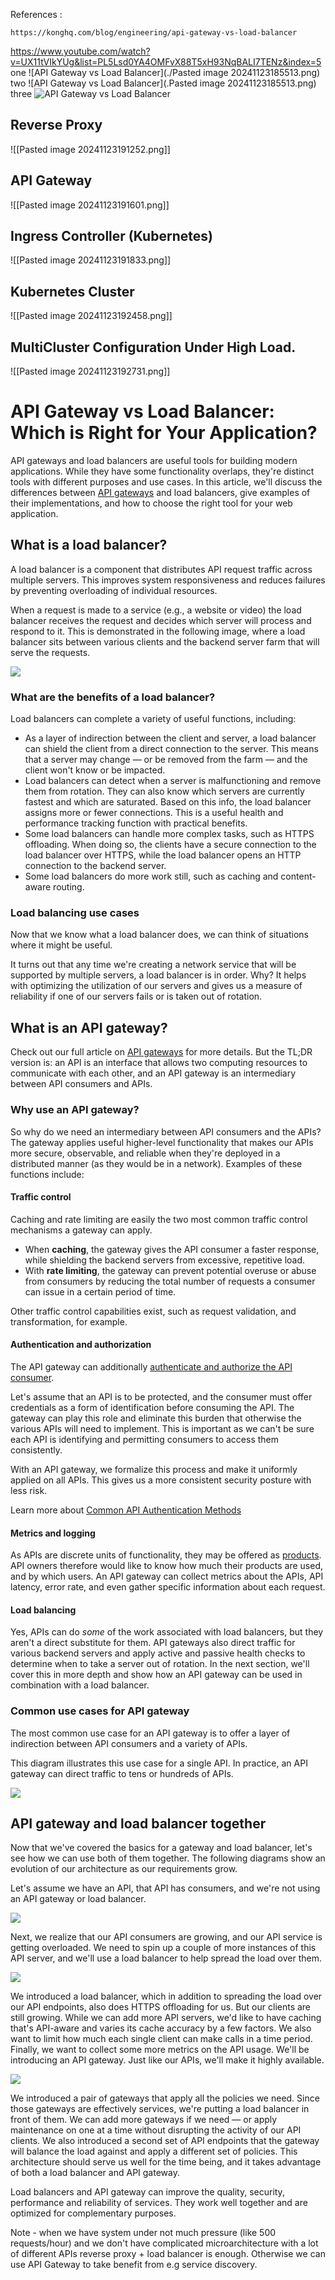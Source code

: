 References :

	https://konghq.com/blog/engineering/api-gateway-vs-load-balancer

https://www.youtube.com/watch?v=UX11tVIkYUg&list=PL5Lsd0YA4OMFvX88T5xH93NqBALI7TENz&index=5
one 
![API Gateway vs Load Balancer](./Pasted image 20241123185513.png)
two
![API Gateway vs Load Balancer](.Pasted image 20241123185513.png)
three
![API Gateway vs Load Balancer](https://github.com/zsanjay/Obsidian-Notes/blob/main/Pasted%20image%2020241123120457.png)

## Reverse Proxy

![[Pasted image 20241123191252.png]]

## API Gateway

![[Pasted image 20241123191601.png]]

## Ingress Controller (Kubernetes)

![[Pasted image 20241123191833.png]]

## Kubernetes Cluster

![[Pasted image 20241123192458.png]]

## MultiCluster Configuration Under High Load.

![[Pasted image 20241123192731.png]]


# API Gateway vs Load Balancer: Which is Right for Your Application?

API gateways and load balancers are useful tools for building modern applications. While they have some functionality overlaps, they're distinct tools with different purposes and use cases. In this article, we'll discuss the differences between [API gateways](https://konghq.com/blog/learning-center/what-is-an-api-gateway) and load balancers, give examples of their implementations, and how to choose the right tool for your web application.

## What is a load balancer?

A load balancer is a component that distributes API request traffic across multiple servers. This improves system responsiveness and reduces failures by preventing overloading of individual resources.

When a request is made to a service (e.g., a website or video) the load balancer receives the request and decides which server will process and respond to it. This is demonstrated in the following image, where a load balancer sits between various clients and the backend server farm that will serve the requests.

![](https://kongwp.imgix.net/wp-content/uploads/2023/04/Screen-Shot-2023-04-25-at-10.37.20-AM.png?auto=compress%2Cformat)

### What are the benefits of a load balancer?

Load balancers can complete a variety of useful functions, including:

- As a layer of indirection between the client and server, a load balancer can shield the client from a direct connection to the server. This means that a server may change — or be removed from the farm — and the client won't know or be impacted.
- Load balancers can detect when a server is malfunctioning and remove them from rotation. They can also know which servers are currently fastest and which are saturated. Based on this info, the load balancer assigns more or fewer connections. This is a useful health and performance tracking function with practical benefits.
- Some load balancers can handle more complex tasks, such as HTTPS offloading. When doing so, the clients have a secure connection to the load balancer over HTTPS, while the load balancer opens an HTTP connection to the backend server.
- Some load balancers do more work still, such as caching and content-aware routing.

### Load balancing use cases

Now that we know what a load balancer does, we can think of situations where it might be useful. 

It turns out that any time we're creating a network service that will be supported by multiple servers, a load balancer is in order. Why? It helps with optimizing the utilization of our servers and gives us a measure of reliability if one of our servers fails or is taken out of rotation.

## What is an API gateway?

Check out our full article on [API gateways](https://konghq.com/blog/learning-center/what-is-an-api-gateway) for more details. But the TL;DR version is: an API is an interface that allows two computing resources to communicate with each other, and an API gateway is an intermediary between API consumers and APIs. 

### Why use an API gateway?

So why do we need an intermediary between API consumers and the APIs? The gateway applies useful higher-level functionality that makes our APIs more secure, observable, and reliable when they're deployed in a distributed manner (as they would be in a network). Examples of these functions include:

#### Traffic control

Caching and rate limiting are easily the two most common traffic control mechanisms a gateway can apply. 

- When **caching**, the gateway gives the API consumer a faster response, while shielding the backend servers from excessive, repetitive load. 
- With **rate limiting**, the gateway can prevent potential overuse or abuse from consumers by reducing the total number of requests a consumer can issue in a certain period of time. 

Other traffic control capabilities exist, such as request validation, and transformation, for example.

#### Authentication and authorization

The API gateway can additionally [authenticate and authorize the API consumer](https://konghq.com/blog/learning-center/api-gateway-authentication). 

Let's assume that an API is to be protected, and the consumer must offer credentials as a form of identification before consuming the API. The gateway can play this role and eliminate this burden that otherwise the various APIs will need to implement. This is important as we can't be sure each API is identifying and permitting consumers to access them consistently. 

With an API gateway, we formalize this process and make it uniformly applied on all APIs. This gives us a more consistent security posture with less risk.

Learn more about [Common API Authentication Methods](https://konghq.com/blog/engineering/common-api-authentication-methods)

#### Metrics and logging

As APIs are discrete units of functionality, they may be offered as [products](https://konghq.com/blog/enterprise/productizing-apis). API owners therefore would like to know how much their products are used, and by which users. An API gateway can collect metrics about the APIs, API latency, error rate, and even gather specific information about each request.

#### Load balancing

Yes, APIs can do _some_ of the work associated with load balancers, but they aren't a direct substitute for them. API gateways also direct traffic for various backend servers and apply active and passive health checks to determine when to take a server out of rotation. In the next section, we'll cover this in more depth and show how an API gateway can be used in combination with a load balancer.

### Common use cases for API gateway

The most common use case for an API gateway is to offer a layer of indirection between API consumers and a variety of APIs. 

This diagram illustrates this use case for a single API. In practice, an API gateway can direct traffic to tens or hundreds of APIs.

![](https://kongwp.imgix.net/wp-content/uploads/2023/04/Screen-Shot-2023-04-25-at-10.41.49-AM.png?auto=compress%2Cformat)

## API gateway and load balancer together

Now that we've covered the basics for a gateway and load balancer, let's see how we can use both of them together. The following diagrams show an evolution of our architecture as our requirements grow.

Let's assume we have an API, that API has consumers, and we're not using an API gateway or load balancer.

![](https://kongwp.imgix.net/wp-content/uploads/2023/04/Screen-Shot-2023-04-25-at-10.43.11-AM.png?auto=compress%2Cformat)

Next, we realize that our API consumers are growing, and our API service is getting overloaded. We need to spin up a couple of more instances of this API server, and we'll use a load balancer to help spread the load over them.

![](https://kongwp.imgix.net/wp-content/uploads/2023/04/Screen-Shot-2023-04-25-at-10.44.34-AM.png?auto=compress%2Cformat)

We introduced a load balancer, which in addition to spreading the load over our API endpoints, also does HTTPS offloading for us. But our clients are still growing. While we can add more API servers, we'd like to have caching that's API-aware and varies its cache accuracy by a few factors. We also want to limit how much each single client can make calls in a time period. Finally, we want to collect some more metrics on the API usage. We'll be introducing an API gateway. Just like our APIs, we'll make it highly available.

![](https://kongwp.imgix.net/wp-content/uploads/2023/04/Screen-Shot-2023-04-25-at-10.46.54-AM.png?auto=compress%2Cformat)

We introduced a pair of gateways that apply all the policies we need. Since those gateways are effectively services, we're putting a load balancer in front of them. We can add more gateways if we need — or apply maintenance on one at a time without disrupting the activity of our API clients. We also introduced a second set of API endpoints that the gateway will balance the load against and apply a different set of policies. This architecture should serve us well for the time being, and it takes advantage of both a load balancer and API gateway.

Load balancers and API gateway can improve the quality, security, performance and reliability of services. They work well together and are optimized for complementary purposes.


Note - when we have system under not much pressure (like 500 requests/hour) and we don't have complicated microarchitecture with a lot of different APIs reverse proxy + load balancer is enough. Otherwise we can use API Gateway to take benefit from e.g service discovery.
